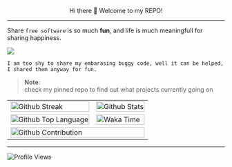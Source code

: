 <p align="center">
  Hi there 👋 Welcome to my REPO!
</p>
<hr>

Share `free software` is so much <b>fun</b>, and life is much meaningfull for sharing happiness.

<img src="https://github-profile-trophy.vercel.app/?username=mashanz&theme=onedark&column=8&margin-w=15&margin-h=15">

```
I am too shy to share my embarasing buggy code, well it can be helped, I shared them anyway for fun.
```

> <b>Note</b>:<br>
> check my pinned repo to find out what projects currently going on

<table text-align="center">
  <tr>
    <td>
      <img src="https://github-readme-streak-stats.herokuapp.com/?user=mashanz&theme=tokyonight" alt="Github Streak" width="100%"/>
    </td>
    <td>
      <img src="https://github-readme-stats.vercel.app/api?username=mashanz&show_icons=true&hide_border=true&theme=tokyonight" alt="Github Stats" width="100%"/>
    </td>
  </tr>
  <tr>
    <td>
      <img src="https://github-readme-stats.vercel.app/api/top-langs/?username=mashanz&layout=compact&theme=tokyonight" alt="Github Top Language" width="100%"/>
    </td>
    <td>
      <img src="https://github-readme-stats.vercel.app/api/wakatime?username=mashanz&layout=compact" alt="Waka Time" width="100%"/>
    </td>
  </tr>
  <tr>
    <td colspan="2">
      <img src="https://activity-graph.herokuapp.com/graph?username=mashanz&theme=react-dark" alt="Github Contribution" width="100%"/>
    </td>
  </tr>
</table>

<hr />

![Profile Views](https://gpvc.arturio.dev/mashanz)
